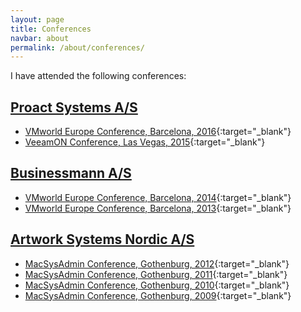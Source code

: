 ```yaml
---
layout: page
title: Conferences
navbar: about
permalink: /about/conferences/
---
```


I have attended the following conferences:

## [Proact Systems A/S](/about/experience/#proact-systems-as--may-2015-to-present)

- [VMworld Europe Conference, Barcelona, 2016](https://en.wikipedia.org/wiki/VMworld){:target="_blank"}
- [VeeamON Conference, Las Vegas, 2015](https://www.veeam.com/news/veeam-announces-inaugural-conference-veeamon-the-worlds-premier-data-center-availability-event-in-las-vegas.html){:target="_blank"}

## [Businessmann A/S](/about/experience/#businessmann-as--september-2013-to-april-2015)

- [VMworld Europe Conference, Barcelona, 2014](https://en.wikipedia.org/wiki/VMworld){:target="_blank"}
- [VMworld Europe Conference, Barcelona, 2013](https://en.wikipedia.org/wiki/VMworld){:target="_blank"}

## [Artwork Systems Nordic A/S](/about/experience/#artwork-systems-nordic-as--january-2009-to-august-2013)

- [MacSysAdmin Conference, Gothenburg, 2012](http://macsysadmin.se/2012/Home.html){:target="_blank"}
- [MacSysAdmin Conference, Gothenburg, 2011](http://macsysadmin.se/2011/Home.html){:target="_blank"}
- [MacSysAdmin Conference, Gothenburg, 2010](http://macsysadmin.se/2010/Home.html){:target="_blank"}
- [MacSysAdmin Conference, Gothenburg, 2009](http://macsysadmin.se/2009/Home.html){:target="_blank"}